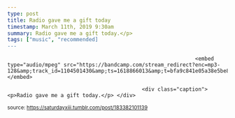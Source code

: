 ```yaml
---
type: post
title: Radio gave me a gift today
timestamp: March 11th, 2019 9:30am
summary: Radio gave me a gift today.</p> 
tags: ["music", "recommended]
---
```


                
                
                
                
                
                
                
                                                                <embed type="audio/mpeg" src="https://bandcamp.com/stream_redirect?enc=mp3-128&amp;track_id=1104501430&amp;ts=1618866013&amp;t=bfa9c841e05a38e5be81ecf8b7aa1119f4012a0c"></embed>
                    
                                               <div class="caption"><p>Radio gave me a gift today.</p> </div>
                                    
                                
<small>source: https://saturdayxiii.tumblr.com/post/183382101139</small>